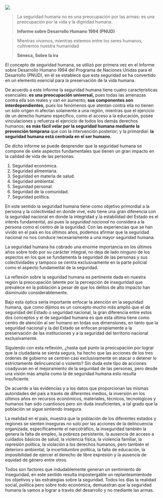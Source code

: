 
<span class="contenido-imagen-previa"><img class="img-responsive" src="seguridad-humana/imagen.jpg"></span>

> La seguridad humana no es una preocupación por las armas: es una preocupación por la vida y la dignidad humana.
>
> **Informe sobre Desarrollo Humano 1994 (PNUD)**

> Mientras vivamos, mientras estemos entre los seres humanos, cultivemos nuestra humanidad
>
> **Séneca, Sobre la ira**

El concepto de seguridad humana, se utilizó por primera vez en el Informe sobre Desarrollo Humano 1994 del Programa de Naciones Unidas para el Desarrollo (PNUD), en él se establece que esta seguridad se ha convertido en un elemento esencial para la preservación de la vida humana.

De acuerdo a este informe la seguridad humana tiene cuatro características esenciales: **es una preocupación universal,** pues todas las amenazas contra ella son reales y van en aumento; **sus componentes son interdependientes,** pues los fenómenos que atentan contra ella no tienen un solo origen ni afectan solamente a una región, mientras que el ejercicio de un derecho humano específico, como el acceso a la educación, posee vinculaciones y refuerza el ejercicio de todos los demás derechos humanos; **es más fácil velar por la seguridad humana mediante la prevención temprana** que con la intervención posterior; y la primordial: **la seguridad humana está centrada en el ser humano.**

De dicho informe se puede desprender que la seguridad humana se compone de siete aspectos fundamentales que tienen un gran impacto en la calidad de vida de las personas:

1. Seguridad económica.
2. Seguridad alimentaria.
3. Seguridad en materia de salud.
4. Seguridad ambiental.
5. Seguridad personal.
6. Seguridad de la comunidad.
7. Seguridad política.

En este sentido la seguridad humana tiene como objetivo primordial a la persona y la colectividad en donde vive, esto tiene una gran diferencia con  la seguridad nacional en donde la integridad y la estabilidad del Estado es el interés fundamental, así pues la _seguridad nacional_ no considera a la persona como el centro de la seguridad. Con las experiencias que se han vivido en el país en los últimos años, podemos afirmar que la seguridad nacional no nos conduce necesariamente a una mayor seguridad humana.

La seguridad humana  ha cobrado una enorme importancia en los últimos años sobre todo por su carácter integral, no deja de lado ninguno de los aspectos en los que se fundamenta la seguridad de las personas y sus colectividades y tampoco se centra exclusivamente en la parte policial como el aspecto fundamental de la seguridad.

La reflexión sobre la seguridad humana es pertinente dada en nuestra región la preocupación latente por la percepción de inseguridad que prevalece en la población a pesar de que los delitos de alto impacto  han disminuido considerablemente.

Bajo esta óptica sería importante enfocar la atención en la  seguridad humana, que como dijimos es un concepto mucho más amplio que el de seguridad del Estado o seguridad nacional, la gran diferencia entre estos dos conceptos y el de seguridad humana es que esta última tiene como centro de atención al ser humano en todas sus dimensiones, en tanto que la seguridad nacional y la del Estado se enfocan propiamente a la preservación de las instituciones y  a la seguridad del territorio nacional exclusivamente.

Siguiendo con esta reflexión, ¿hasta qué punto la preocupación por lograr que la ciudadanía se sienta segura, ha hecho que las acciones de los tres órdenes de gobierno se centren casi exclusivamente  en atacar o detener lo  estrictamente delincuencial o violento? Sin duda este tipo de acciones coadyuvan en el mejoramiento de la seguridad de las personas, pero desde una visión más amplia como la de seguridad humana esto resulta insuficiente.

De acuerdo a las evidencias y a los datos que proporcionan  las mismas autoridades del país a través de diferentes medios, la inversión en los últimos años en recursos económicos, materiales, técnicos, tecnológicos y humanos han sido cuantiosos pero sin duda insuficientes, a tal grado que la población se sigue sintiendo insegura.

La realidad en el país,  muestra que la población de los diferentes estados y regiones se sienten inseguras no solo por las acciones de la delincuencia organizada, específicamente el narcotráfico, la inseguridad también la genera la falta de empleo, la pobreza persistente, la ausencia de acceso a cuidados básicos de salud, la violencia física, la violencia familiar, la represión política, la violación a los derechos humanos, pero también el deterioro ambiental, la incertidumbre política, la falta de educación, la imposibilidad de  ejercer el derecho de libre expresión y la ausencia de equidad de género entre otros.

Todos son factores que indudablemente generan un sentimiento de inseguridad, en este sentido resulta impostergable un replanteamientode los objetivos y las estrategias sobre la seguridad. Todos  los días la realidad social, política pero sobre todo económica,  demuestran que la seguridad humana la vamos a lograr a través del desarrollo y no mediante las armas.
